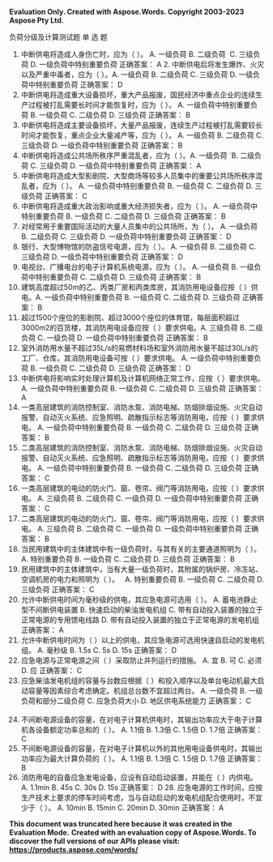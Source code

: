 ﻿**Evaluation Only. Created with Aspose.Words. Copyright 2003-2023 Aspose Pty Ltd.**

负荷分级及计算测试题
单 选 题	 
1. 中断供电将造成人身伤亡时，应为（ ）。 A. 一级负荷 B. 二级负荷  C. 三级负荷 D. 一级负荷中特别重要负荷 正确答案： A 2. 中断供电后将发生爆炸、火灾以及严重中毒者，应为（ ）。A. 一级负荷 B. 二级负荷 C. 三级负荷 D. 一级负荷中特别重要负荷 正确答案： D        	 
3. 中断供电将造成重大设备损坏，重大产品报废，国民经济中重点企业的连续生产过程被打乱需要长时间才能恢复时，应为（ ）。 A. 一级负荷中特别重要负荷 B. 一级负荷 C. 二级负荷 D. 三级负荷 正确答案： B        	 
4. 中断供电将造成主要设备损坏，大量产品报废，连续生产过程被打乱需要较长时间才能恢复，重点企业大量减产等，应为（ ）。 A. 一级负荷 B. 二级负荷 C. 三级负荷 D. 一级负荷中特别重要负荷 正确答案： B        	 
5. 中断供电将造成公共场所秩序严重混乱者，应为（ ）。A. 一级负荷 `B. 二级负荷 C. 三级负荷 D. 一级负荷中特别重要负荷 正确答案： A        	 
6. 中断供电将造成大型影剧院、大型商场等较多人员集中的重要公共场所秩序混乱者，应为（ ）。 A. 一级负荷中特别重要负荷 B. 一级负荷 C. 二级负荷 D. 三级负荷 正确答案： C        	 
7. 中断供电将造成重大政治影响或重大经济损失者，应为（ ）。 A. 一级负荷中特别重要负荷 B. 一级负荷 C. 二级负荷 D. 三级负荷 正确答案： B        	 
8. 对经常用于重要国际活动的大量人员集中的公共场所，为（ ）。 A. 一级负荷 B. 二级负荷 C. 三级负荷 D. 一级负荷中特别重要负荷 正确答案： D        	 
9. 银行、大型博物馆的防盗信号电源，应为（ ）。 A. 一级负荷 B. 二级负荷 C. 三级负荷 D. 一级负荷中特别重要负荷 正确答案： D        	 
10. 电视台、广播电台的电子计算机系统电源，应为（ ）。 A. 一级负荷 B. 一级负荷中特别重要负荷 C. 二级负荷 D. 三级负荷 正确答案： B        	 
11. 建筑高度超过50m的乙、丙类厂房和丙类库房，其消防用电设备应按（ ）供电。A. 一级负荷中特别重要负荷 B. 一级负荷 C. 二级负荷 D. 三级负荷 正确答案： B        	 
12. 超过1500个座位的影剧院、超过3000个座位的体育馆，每层面积超过3000m2的百货楼，其消防用电设备应按（ ）要求供电。A. 三级负荷 B. 二级负荷 C. 一级负荷 D. 一级负荷中特别重要负荷 正确答案： B 
13. 室外消防用水量不超过35L/s的易燃材料场和室外消防用水量不超过30L/s的工厂、仓库，其消防用电设备可按（ ）要求供电。 A. 一级负荷中特别重要负荷 B. 一级负荷 C. 二级负荷 D. 三级负荷 正确答案： D        	 
14. 中断供电将影响实时处理计算机及计算机网络正常工作，应按（ ）要求供电。 
A. 一级负荷中特别重要负荷 B. 一级负荷 C. 二级负荷 D. 三级负荷 正确答案： A        	 
15. 一类高层建筑的消防控制室、消防水泵、消防电梯、防烟排烟设施、火灾自动报警、自动灭火系统、应急照明、疏散指示标志等消防用电，应按（ ）要求供电。 A. 一级负荷中特别重要负荷 B. 一级负荷 C. 二级负荷 D. 三级负荷 正确答案： B        	 
16. 二类高层建筑的消防控制室、消防水泵、消防电梯、防烟排烟设施、火灾自动报警、自动灭火系统、应急照明、疏散指示标志等消防用电，应按（ ）要求供电。 A. 一级负荷中特别重要负荷 B. 一级负荷 C. 二级负荷 D. 三级负荷 正确答案： C        	 
17. 一类高层建筑的电动的防火门、窗、卷帘、阀门等消防用电，应按（ ）要求供电。 A. 三级负荷 B. 二级负荷 C. 一级负荷 D. 一级负荷中特别重要负荷 正确答案： C        	 
18. 二类高层建筑的电动的防火门、窗、卷帘、阀门等消防用电，应按（ ）要求供电。 A. 三级负荷 B. 二级负荷 C. 一级负荷 D. 一级负荷中特别重要负荷 正确答案： B        	 
19. 当民用建筑中的主体建筑中有一级负荷时，与其有关的主要通道照明为（ ）。A. 特别重要负荷 B. 一级负荷 C. 二级负荷 D. 三级负荷 正确答案： B        	 
20. 民用建筑中的主体建筑中，当有大量一级负荷时，其附属的锅炉房、冷冻站、空调机房的电力和照明为（ ）。 	 
A. 特别重要负荷 B. 一级负荷 C. 二级负荷 D. 三级负荷 正确答案： C        	 
21. 允许中断供电时间为毫秒级的供电，其应急电源可选用（ ）。 A. 蓄电池静止型不间断供电装置 B. 快速启动的柴油发电机组 C. 带有自动投入装置的独立于正常电源的专用馈电线路 D. 带有自动投入装置的独立于正常电源的发电机组 正确答案： A        	 
22. 允许中断供电时间为（ ）以上的供电，其应急电源可选用快速自启动的发电机组。 A. 毫秒级 B. 1.5s C. 5s D. 15s 正确答案： D        	 
23. 应急电源与正常电源之间（ ）采取防止并列运行的措施。 A. 宜 B. 可 C. 必须 D. 应 正确答案： C        	 
24. 应急柴油发电机组的容量与台数应根据（ ）和投入顺序以及单台电动机最大启动容量等因素综合考虑确定。机组总台数不宜超过两台。 A. 一级负荷 B. 一级负荷和部分二级负荷 C. 应急负荷大小 D. 地区供电系统能力 正确答案： C        	 
25. 不间断电源设备的容量，在对电子计算机供电时，其输出功率应大于电子计算机各设备额定功率总和的（ ）。 A. 1.1倍 B. 1.3倍 C. 1.5倍 D. 1.7倍 正确答案： C        	 
26. 不间断电源设备的容量，在对电子计算机以外的其他用电设备供电时，其输出功率应为最大计算负荷的（ ）。 A. 1.1倍 B. 1.3倍 C. 1.5倍 D. 1.7倍 正确答案： B        	 
27. 消防用电的自备应急发电设备，应设有自动启动装置，并能在（ ）内供电。 A. 1.1min B. 45s C. 30s D. 15s 正确答案： D 28. 应急电源的工作时间，应按生产技术上要求的停车时间考虑，当与自动启动的发电机组配合使用时，不宜少于（ ）。 A. 10min B. 15min C. 20min D. 30min 正确答案： A        	 

**This document was truncated here because it was created in the Evaluation Mode.**
**Created with an evaluation copy of Aspose.Words. To discover the full versions of our APIs please visit: https://products.aspose.com/words/**
